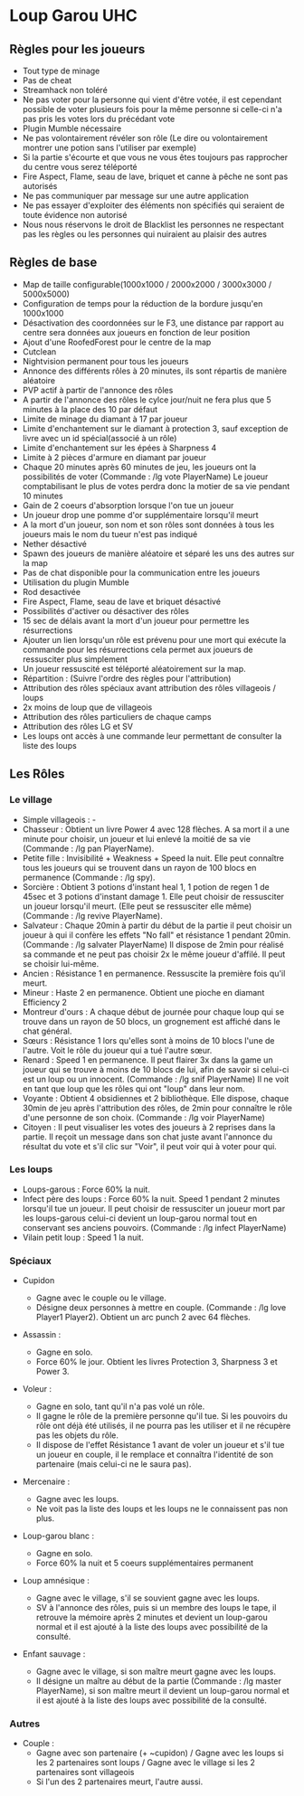 # Loup Garou UHC

## Règles pour les joueurs

- Tout type de minage
- Pas de cheat
- Streamhack non toléré
- Ne pas voter pour la personne qui vient d'être votée, il est cependant possible de voter plusieurs fois pour la même personne si celle-ci n'a pas pris les votes lors du précédant vote
- Plugin Mumble nécessaire
- Ne pas volontairement révéler son rôle (Le dire ou volontairement montrer une potion sans l'utiliser par exemple)
- Si la partie s'écourte et que vous ne vous êtes toujours pas rapprocher du centre vous serez téléporté
- Fire Aspect, Flame, seau de lave, briquet et canne à pêche ne sont pas autorisés
- Ne pas communiquer par message sur une autre application
- Ne pas essayer d'exploiter des éléments non spécifiés qui seraient de toute évidence non autorisé
- Nous nous réservons le droit de Blacklist les personnes ne respectant pas les règles ou les personnes qui nuiraient au plaisir des autres

## Règles de base

- Map de taille configurable(1000x1000 / 2000x2000 / 3000x3000 / 5000x5000)
- Configuration de temps pour la réduction de la bordure jusqu'en 1000x1000
- Désactivation des coordonnées sur le F3, une distance par rapport au centre sera données aux joueurs en fonction de leur position
- Ajout d'une RoofedForest pour le centre de la map
- Cutclean
- Nightvision permanent pour tous les joueurs
- Annonce des différents rôles à 20 minutes, ils sont répartis de manière aléatoire
- PVP actif à partir de l'annonce des rôles
- A partir de l'annonce des rôles le cylce jour/nuit ne fera plus que 5 minutes à la place des 10 par défaut
- Limite de minage du diamant à 17 par joueur
- Limite d'enchantement sur le diamant à protection 3, sauf exception de livre avec un id spécial(associé à un rôle)
- Limite d'enchantement sur les épées à Sharpness 4
- Limite à 2 pièces d'armure en diamant par joueur
- Chaque 20 minutes après 60 minutes de jeu, les joueurs ont la possibilités de voter (Commande : /lg vote PlayerName) Le joueur comptabilisant le plus de votes perdra donc la motier de sa vie pendant 10 minutes
- Gain de 2 coeurs d'absorption lorsque l'on tue un joueur
- Un joueur drop une pomme d'or supplémentaire lorsqu'il meurt
- A la mort d'un joueur, son nom et son rôles sont données à tous les joueurs mais le nom du tueur n'est pas indiqué
- Nether désactivé
- Spawn des joueurs de manière aléatoire et séparé les uns des autres sur la map
- Pas de chat disponible pour la communication entre les joueurs
- Utilisation du plugin Mumble
- Rod desactivée
- Fire Aspect, Flame, seau de lave et briquet désactivé
- Possibilités d'activer ou désactiver des rôles
- 15 sec de délais avant la mort d'un joueur pour permettre les résurrections
- Ajouter un lien lorsqu'un rôle est prévenu pour une mort qui exécute la commande pour les résurrections cela permet aux joueurs de ressusciter plus simplement
- Un joueur ressuscité est téléporté aléatoirement sur la map.
- Répartition : (Suivre l'ordre des règles pour l'attribution)
- Attribution des rôles spéciaux avant attribution des rôles villageois / loups
- 2x moins de loup que de villageois
- Attribution des rôles particuliers de chaque camps
- Attribution des rôles LG et SV
- Les loups ont accès à une commande leur permettant de consulter la liste des loups 

## Les Rôles

### Le village

- Simple villageois : -
- Chasseur : Obtient un livre Power 4 avec 128 flèches. A sa mort il a une minute pour choisir, un joueur et lui enlevé la moitié de sa vie (Commande : /lg pan PlayerName).
- Petite fille : Invisibilité + Weakness + Speed la nuit. Elle peut connaître tous les joueurs qui se trouvent dans un rayon de 100 blocs en permanence (Commande : /lg spy).
- Sorcière : Obtient 3 potions d'instant heal 1, 1 potion de regen 1 de 45sec et 3 potions d'instant damage 1. Elle peut choisir de ressusciter un joueur lorsqu'il meurt. (Elle peut se ressusciter elle même) (Commande : /lg revive PlayerName).
- Salvateur : Chaque 20min à partir du début de la partie il peut choisir un joueur à qui il confère les effets "No fall" et résistance 1 pendant 20min. (Commande : /lg salvater PlayerName) Il dispose de 2min pour réalisé sa commande et ne peut pas choisir 2x le même joueur d'affilé. Il peut se choisir lui-même.
- Ancien : Résistance 1 en permanence. Ressuscite la première fois qu'il meurt.
- Mineur : Haste 2 en permanence. Obtient une pioche en diamant Efficiency 2
- Montreur d'ours : A chaque début de journée pour chaque loup qui se trouve dans un rayon de 50 blocs, un grognement est affiché dans le chat général.
- Sœurs : Résistance 1 lors qu'elles sont à moins de 10 blocs l'une de l'autre. Voit le rôle du joueur qui a tué l'autre sœur.
- Renard : Speed 1 en permanence. Il peut flairer 3x dans la game un joueur qui se trouve à moins de 10 blocs de lui, afin de savoir si celui-ci est un loup ou un innocent. (Commande : /lg snif PlayerName) Il ne voit en tant que loup que les rôles qui ont "loup" dans leur nom.
- Voyante : Obtient 4 obsidiennes et 2 bibliothèque. Elle dispose, chaque 30min de jeu après l'attribution des rôles, de 2min pour connaître le rôle d'une personne de son choix. (Commande : /lg voir PlayerName)
- Citoyen : Il peut visualiser les votes des joueurs à 2 reprises dans la partie. Il reçoit un message dans son chat juste avant l'annonce du résultat du vote et s'il clic sur "Voir", il peut voir qui à voter pour qui.

### Les loups

- Loups-garous : Force 60% la nuit.
- Infect père des loups : Force 60% la nuit. Speed 1 pendant 2 minutes lorsqu'il tue un joueur. Il peut choisir de ressusciter un joueur mort par les loups-garous celui-ci devient un loup-garou normal tout en conservant ses anciens pouvoirs. (Commande : /lg infect PlayerName)
- Vilain petit loup : Speed 1 la nuit.

### Spéciaux

- Cupidon
  - Gagne avec le couple ou le village.
  - Désigne deux personnes à mettre en couple. (Commande : /lg love Player1 Player2). Obtient un arc punch 2 avec 64 flèches.

- Assassin :
  - Gagne en solo.
  - Force 60% le jour. Obtient les livres Protection 3, Sharpness 3 et Power 3.

- Voleur :
  - Gagne en solo, tant qu'il n'a pas volé un rôle.
  - Il gagne le rôle de la première personne qu'il tue. Si les pouvoirs du rôle ont déjà été utilisés, il ne pourra pas les utiliser et il ne récupère pas les objets du rôle.
  - Il dispose de l'effet Résistance 1 avant de voler un joueur et s'il tue un joueur en couple, il le remplace et connaîtra l'identité de son partenaire (mais celui-ci ne le saura pas).

- Mercenaire :
  - Gagne avec les loups.
  - Ne voit pas la liste des loups et les loups ne le connaissent pas non plus.

- Loup-garou blanc :
  - Gagne en solo.
  - Force 60% la nuit et 5 coeurs supplémentaires permanent

- Loup amnésique :
  - Gagne avec le village, s'il se souvient gagne avec les loups.
  - SV à l'annonce des rôles, puis si un membre des loups le tape, il retrouve la mémoire après 2 minutes et devient un loup-garou normal et il est ajouté à la liste des loups avec possibilité de la consulté. 

- Enfant sauvage :
  - Gagne avec le village, si son maître meurt gagne avec les loups.
  - Il désigne un maître au début de la partie (Commande : /lg master PlayerName), si son maître meurt il devient un loup-garou normal et il est ajouté à la liste des loups avec possibilité de la consulté.

### Autres

- Couple :
  - Gagne avec son partenaire (+ ~cupidon) / Gagne avec les loups si les 2 partenaires sont loups / Gagne avec le village si les 2 partenaires sont villageois
  - Si l'un des 2 partenaires meurt, l'autre aussi.
